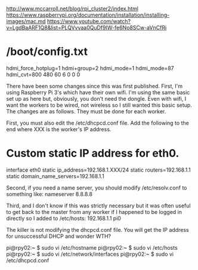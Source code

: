 
http://www.mccarroll.net/blog/rpi_cluster2/index.html
https://www.raspberrypi.org/documentation/installation/installing-images/mac.md
https://www.youtube.com/watch?v=LgdBaARF1Q8&list=PLQVvvaa0QuDf9IW-fe6No8SCw-aVnCfRi

# /boot/config.txt
hdmi_force_hotplug=1
hdmi+group=2
hdmi_mode=1
hdmi_mode=87
hdmi_cvt=800 480 60 6 0 0 0

There have been some changes since this was first published. First, I'm using Raspberry Pi 3's which have their own wifi. I'm using the same basic set up as here but, obviously, you don't need the dongle. Even with wifi, I want the workers to be wired, not wireless so I still wanted this basic setup. The changes are as follows. They must be done for each worker.

First, you must also edit the /etc/dhcpcd.conf file. Add the following to the end where XXX is the worker's IP address.

# Custom static IP address for eth0.
interface eth0
static ip_address=192.168.1.XXX/24
static routers=192.168.1.1
static domain_name_servers=192.168.1.1

Second, if you need a name server, you should modify /etc/resolv.conf to something like:
nameserver 8.8.8.8

Third, and I don't know if this was strictly necessary but it was often useful to get back to the master from any worker if I happened to be logged in directly so I added to /etc/hosts:
192.168.1.1 pi0

The killer is not modifying the dhcpcd.conf file. You will get the IP address for unsuccessful DHCP and wonder WTH?

pi@rpy02:~ $ sudo vi /etc/hostname
pi@rpy02:~ $ sudo vi /etc/hosts
pi@rpy02:~ $ sudo vi /etc/network/interfaces
pi@rpy02:~ $ sudo vi /etc/dhcpcd.conf
